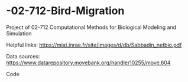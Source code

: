 # -02-712-Bird-Migration
Project of 02-712 Computational Methods for Biological Modeling and Simulation

Helpful links:
https://miat.inrae.fr/site/images/d/db/Sabbadin_netbio.pdf

Data sources:
https://www.datarepository.movebank.org/handle/10255/move.604

Code